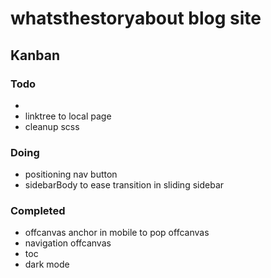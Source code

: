 # whatsthestoryabout blog site

## Kanban

### Todo

- 
- linktree to local page
- cleanup scss

### Doing

- positioning nav button
- sidebarBody to ease transition in sliding sidebar

### Completed

- offcanvas anchor in mobile to pop offcanvas
- navigation offcanvas
- toc
- dark mode

<!-- 
### Archived

-

-->